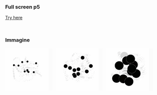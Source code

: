 ### Full screen p5 ###

[Try here](https://editor.p5js.org/Gregorio-V/full/qW3xg3zeF)

<br>

### Immagine ###

 <img src="package/image/noise_test_2_im1.png"
     style="
     float:left;
     max-width:30%;
     margin-right: 10px;
     " />
     
 <img src="package/image/noise_test_2_im2.png"
     style="
     float:left;
     max-width:30%;
     margin-right: 10px;
     " />
     
 <img src="package/image/noise_test_2_im3.png"
     style="
     float:left;
     max-width:30%;
     margin-right: 10px;
     " />
